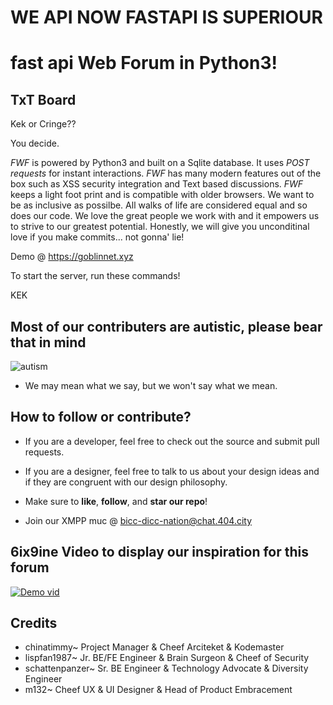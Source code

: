 # WE API NOW FASTAPI IS SUPERIOUR
# fast api Web Forum in Python3!
## TxT Board

Kek or Cringe?? 

You decide.

*FWF* is powered by Python3 and built on a Sqlite database.  It uses  *POST requests* for instant interactions. *FWF* has many modern features out of the box such as XSS security integration and Text based discussions. *FWF* keeps a light foot print and is compatible with older browsers. We want to be as inclusive as possilbe. All walks of life are considered equal and so does our code. We love the great people we work with and it empowers us to strive to our greatest potential. Honestly, we will give you unconditinal love if you make commits... not gonna' lie! 

Demo @ https://goblinnet.xyz



To start the server, run these commands!

KEK

## Most of our contributers are autistic, please bear that in mind
![autism](https://external-content.duckduckgo.com/iu/?u=https%3A%2F%2Fwww.pinmart.com%2Fassets%2F1%2F6%2FDimRegular%2F91front_1k_16.jpg)
- We may mean what we say, but we won't say what we mean.


## How to follow or contribute?

- If you are a developer, feel free to check out the source and submit pull requests. 

- If you are a designer, feel free to talk to us about your design ideas and if they are congruent with our design philosophy.

- Make sure to **like**, **follow**, and **star our repo**! 

- Join our XMPP muc @ bicc-dicc-nation@chat.404.city

  
## 6ix9ine Video to display our inspiration for this forum
[![Demo vid](https://i.ytimg.com/vi/ycV6cnK3SIs/hqdefault.jpg)](https://www.youtube.com/watch?v=pPw_izFr5PA "Demo")

## Credits
- chinatimmy~ Project Manager & Cheef Arciteket & Kodemaster
- lispfan1987~ Jr. BE/FE Engineer & Brain Surgeon & Cheef of Security
- schattenpanzer~ Sr. BE Engineer & Technology Advocate & Diversity Engineer 
- m132~ Cheef UX & UI Designer & Head of Product Embracement
